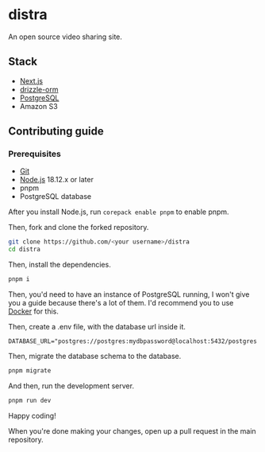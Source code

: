 # distra

An open source video sharing site.

## Stack

- [Next.js](https://nextjs.org)
- [drizzle-orm](https://orm.drizzle.team)
- [PostgreSQL](https://www.postgresql.org)
- Amazon S3

## Contributing guide

### Prerequisites

- [Git](https://git-scm.com)
- [Node.js](https://nodejs.org) 18.12.x or later
- pnpm
- PostgreSQL database

After you install Node.js, run `corepack enable pnpm` to enable pnpm.

Then, fork and clone the forked repository.

```sh
git clone https://github.com/<your username>/distra
cd distra
```

Then, install the dependencies.

```sh
pnpm i
```

Then, you'd need to have an instance of PostgreSQL running, I won't give you a guide because there's a lot of them. I'd recommend you to use [Docker](https://hub.docker.com/_/postgres) for this.

Then, create a .env file, with the database url inside it.

```env
DATABASE_URL="postgres://postgres:mydbpassword@localhost:5432/postgres
```

Then, migrate the database schema to the database.

```sh
pnpm migrate
```

And then, run the development server.

```sh
pnpm run dev
```

Happy coding!

When you're done making your changes, open up a pull request in the main repository.

